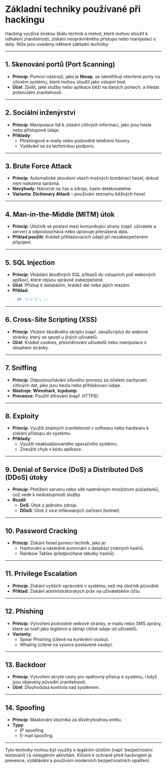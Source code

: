 # Základní techniky používané při hackingu

Hacking využívá širokou škálu technik a metod, které mohou sloužit k odhalení zranitelností, získání neoprávněného přístupu nebo manipulaci s daty. Níže jsou uvedeny některé základní techniky:

---

## 1. **Skenování portů (Port Scanning)**
- **Princip**: Pomocí nástrojů, jako je **Nmap**, se identifikují otevřené porty na cílovém systému, které mohou sloužit jako vstupní bod.
- **Účel**: Zjistit, jaké služby nebo aplikace běží na daných portech, a hledat potenciální zranitelnosti.

---

## 2. **Sociální inženýrství**
- **Princip**: Manipulace lidí k získání citlivých informací, jako jsou hesla nebo přístupové údaje.
- **Příklady**:
  - Phishingové e-maily nebo podvodné telefonní hovory.
  - Vydávání se za technickou podporu.

---

## 3. **Brute Force Attack**
- **Princip**: Automatické zkoušení všech možných kombinací hesel, dokud není nalezena správná.
- **Nevýhody**: Náročné na čas a zdroje, často detekovatelné.
- **Varianta**: **Dictionary Attack** – používání seznamu běžných hesel.

---

## 4. **Man-in-the-Middle (MITM) útok**
- **Princip**: Útočník se postaví mezi komunikující strany (např. uživatele a server) a odposlouchává nebo upravuje přenášená data.
- **Příklad použití**: Krádež přihlašovacích údajů při nezabezpečeném připojení.

---

## 5. **SQL Injection**
- **Princip**: Vkládání škodlivých SQL příkazů do vstupních polí webových aplikací, které nejsou správně zabezpečené.
- **Účel**: Přístup k databázím, krádež dat nebo jejich mazání.
- **Příklad**:
  ```sql
  ' OR '1'='1'; --
  ```

---

## 6. **Cross-Site Scripting (XSS)**
- **Princip**: Vložení škodlivého skriptu (např. JavaScriptu) do webové stránky, který se spustí u jiných uživatelů.
- **Účel**: Krádež cookies, přesměrování uživatelů nebo manipulace s obsahem stránky.

---

## 7. **Sniffing**
- **Princip**: Odposlouchávání síťového provozu za účelem zachycení citlivých dat, jako jsou hesla nebo přihlašovací údaje.
- **Nástroje**: **Wireshark**, **tcpdump**.
- **Prevence**: Použití šifrování (např. HTTPS).

---

## 8. **Exploity**
- **Princip**: Využití známých zranitelností v softwaru nebo hardwaru k získání přístupu do systému.
- **Příklady**:
  - Využití neaktualizovaného operačního systému.
  - Zneužití chyb v kódu aplikace.

---

## 9. **Denial of Service (DoS) a Distributed DoS (DDoS) útoky**
- **Princip**: Přetížení serveru nebo sítě nadměrným množstvím požadavků, což vede k nedostupnosti služby.
- **Rozdíl**:
  - **DoS**: Útok z jednoho zdroje.
  - **DDoS**: Útok z více infikovaných zařízení (botnet).

---

## 10. **Password Cracking**
- **Princip**: Získání hesel pomocí technik, jako je:
  - Hashování a následné porovnání s databází známých hashů.
  - Rainbow Tables (předpočítané tabulky hashů).

---

## 11. **Privilege Escalation**
- **Princip**: Získání vyšších oprávnění v systému, než má útočník původně.
- **Příklad**: Získání administrátorských práv na uživatelském účtu.

---

## 12. **Phishing**
- **Princip**: Vytvoření podvodné webové stránky, e-mailu nebo SMS zprávy, které se tváří jako legitimní a sbírají citlivé údaje od uživatelů.
- **Varianty**:
  - Spear Phishing (cílené na konkrétní osobu).
  - Whaling (cílené na vysoce postavené osoby).

---

## 13. **Backdoor**
- **Princip**: Vytvoření skryté cesty pro opětovný přístup k systému, i když jsou objeveny původní zranitelnosti.
- **Účel**: Dlouhodobá kontrola nad systémem.

---

## 14. **Spoofing**
- **Princip**: Maskování útočníka za důvěryhodnou entitu.
- **Typy**:
  - IP spoofing.
  - E-mail spoofing.

---

Tyto techniky mohou být využity k legálním účelům (např. bezpečnostní testování) i k nelegálním aktivitám. Klíčem k ochraně před hackingem je prevence, vzdělávání a používání moderních bezpečnostních opatření.